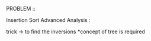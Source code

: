 PROBLEM ::
   
Insertion Sort Advanced Analysis :

trick -> to find the inversions
         *concept of tree is required
